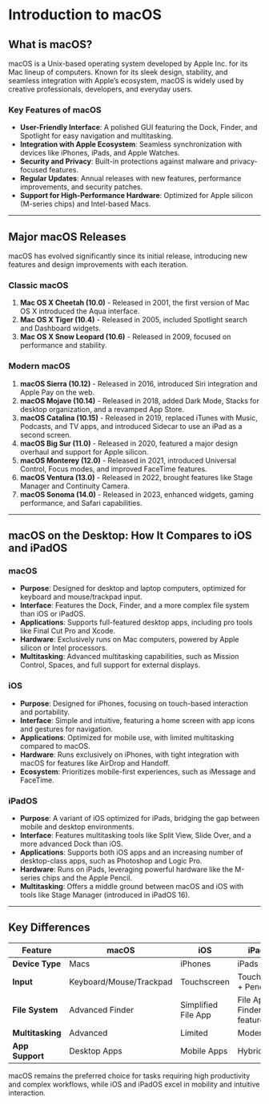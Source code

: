 # **Introduction to macOS**

## **What is macOS?**
macOS is a Unix-based operating system developed by Apple Inc. for its Mac lineup of computers. Known for its sleek design, stability, and seamless integration with Apple’s ecosystem, macOS is widely used by creative professionals, developers, and everyday users.

### **Key Features of macOS**
- **User-Friendly Interface**: A polished GUI featuring the Dock, Finder, and Spotlight for easy navigation and multitasking.
- **Integration with Apple Ecosystem**: Seamless synchronization with devices like iPhones, iPads, and Apple Watches.
- **Security and Privacy**: Built-in protections against malware and privacy-focused features.
- **Regular Updates**: Annual releases with new features, performance improvements, and security patches.
- **Support for High-Performance Hardware**: Optimized for Apple silicon (M-series chips) and Intel-based Macs.

---

## **Major macOS Releases**
macOS has evolved significantly since its initial release, introducing new features and design improvements with each iteration.

### **Classic macOS**
1. **Mac OS X Cheetah (10.0)** - Released in 2001, the first version of Mac OS X introduced the Aqua interface.
2. **Mac OS X Tiger (10.4)** - Released in 2005, included Spotlight search and Dashboard widgets.
3. **Mac OS X Snow Leopard (10.6)** - Released in 2009, focused on performance and stability.

### **Modern macOS**
1. **macOS Sierra (10.12)** - Released in 2016, introduced Siri integration and Apple Pay on the web.
2. **macOS Mojave (10.14)** - Released in 2018, added Dark Mode, Stacks for desktop organization, and a revamped App Store.
3. **macOS Catalina (10.15)** - Released in 2019, replaced iTunes with Music, Podcasts, and TV apps, and introduced Sidecar to use an iPad as a second screen.
4. **macOS Big Sur (11.0)** - Released in 2020, featured a major design overhaul and support for Apple silicon.
5. **macOS Monterey (12.0)** - Released in 2021, introduced Universal Control, Focus modes, and improved FaceTime features.
6. **macOS Ventura (13.0)** - Released in 2022, brought features like Stage Manager and Continuity Camera.
7. **macOS Sonoma (14.0)** - Released in 2023, enhanced widgets, gaming performance, and Safari capabilities.

---

## **macOS on the Desktop: How It Compares to iOS and iPadOS**

### **macOS**
- **Purpose**: Designed for desktop and laptop computers, optimized for keyboard and mouse/trackpad input.
- **Interface**: Features the Dock, Finder, and a more complex file system than iOS or iPadOS.
- **Applications**: Supports full-featured desktop apps, including pro tools like Final Cut Pro and Xcode.
- **Hardware**: Exclusively runs on Mac computers, powered by Apple silicon or Intel processors.
- **Multitasking**: Advanced multitasking capabilities, such as Mission Control, Spaces, and full support for external displays.

### **iOS**
- **Purpose**: Designed for iPhones, focusing on touch-based interaction and portability.
- **Interface**: Simple and intuitive, featuring a home screen with app icons and gestures for navigation.
- **Applications**: Optimized for mobile use, with limited multitasking compared to macOS.
- **Hardware**: Runs exclusively on iPhones, with tight integration with macOS for features like AirDrop and Handoff.
- **Ecosystem**: Prioritizes mobile-first experiences, such as iMessage and FaceTime.

### **iPadOS**
- **Purpose**: A variant of iOS optimized for iPads, bridging the gap between mobile and desktop environments.
- **Interface**: Features multitasking tools like Split View, Slide Over, and a more advanced Dock than iOS.
- **Applications**: Supports both iOS apps and an increasing number of desktop-class apps, such as Photoshop and Logic Pro.
- **Hardware**: Runs on iPads, leveraging powerful hardware like the M-series chips and the Apple Pencil.
- **Multitasking**: Offers a middle ground between macOS and iOS with tools like Stage Manager (introduced in iPadOS 16).

---

## **Key Differences**
| Feature           | macOS                  | iOS                     | iPadOS                  |
|--------------------|------------------------|--------------------------|-------------------------|
| **Device Type**    | Macs                  | iPhones                 | iPads                  |
| **Input**          | Keyboard/Mouse/Trackpad | Touchscreen             | Touchscreen + Pencil   |
| **File System**    | Advanced Finder        | Simplified File App      | File App with Finder-like features |
| **Multitasking**   | Advanced               | Limited                 | Moderate               |
| **App Support**    | Desktop Apps          | Mobile Apps             | Hybrid Apps            |

macOS remains the preferred choice for tasks requiring high productivity and complex workflows, while iOS and iPadOS excel in mobility and intuitive interaction.

